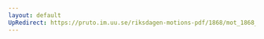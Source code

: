```yaml
---
layout: default
UpRedirect: https://pruto.im.uu.se/riksdagen-motions-pdf/1868/mot_1868__fk__27/mot_1868__fk__27-001.pdf
---
```

